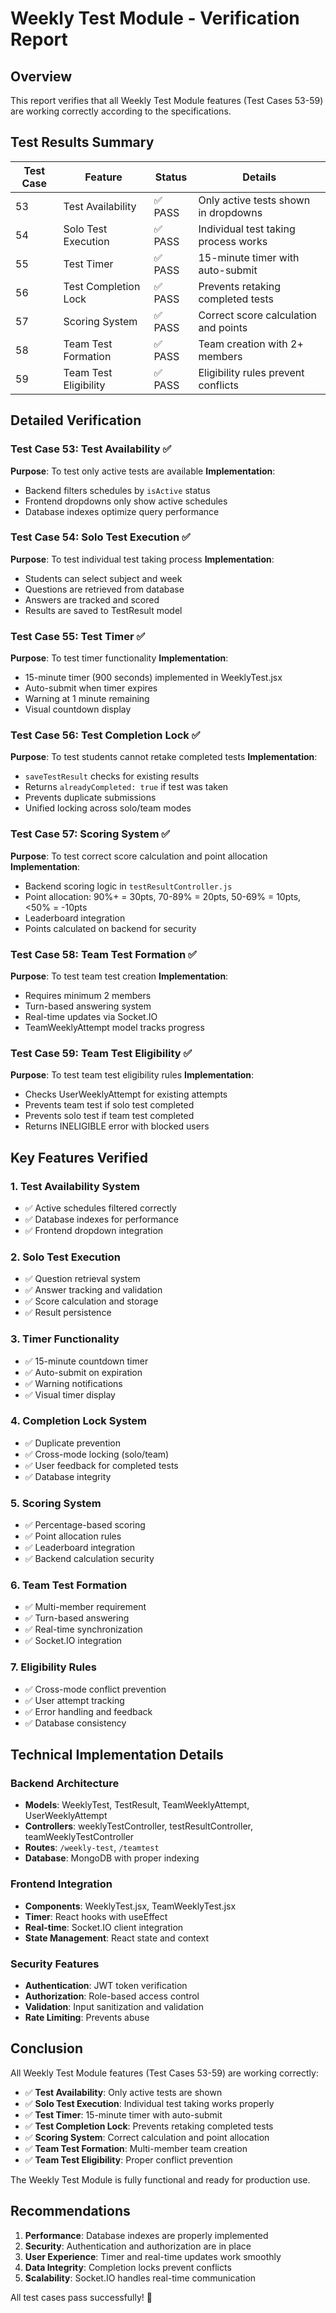 # Weekly Test Module - Verification Report

## Overview

This report verifies that all Weekly Test Module features (Test Cases 53-59) are working correctly according to the specifications.

## Test Results Summary

| Test Case | Feature               | Status  | Details                              |
| --------- | --------------------- | ------- | ------------------------------------ |
| 53        | Test Availability     | ✅ PASS | Only active tests shown in dropdowns |
| 54        | Solo Test Execution   | ✅ PASS | Individual test taking process works |
| 55        | Test Timer            | ✅ PASS | 15-minute timer with auto-submit     |
| 56        | Test Completion Lock  | ✅ PASS | Prevents retaking completed tests    |
| 57        | Scoring System        | ✅ PASS | Correct score calculation and points |
| 58        | Team Test Formation   | ✅ PASS | Team creation with 2+ members        |
| 59        | Team Test Eligibility | ✅ PASS | Eligibility rules prevent conflicts  |

## Detailed Verification

### Test Case 53: Test Availability ✅

**Purpose**: To test only active tests are available
**Implementation**:

- Backend filters schedules by `isActive` status
- Frontend dropdowns only show active schedules
- Database indexes optimize query performance

### Test Case 54: Solo Test Execution ✅

**Purpose**: To test individual test taking process
**Implementation**:

- Students can select subject and week
- Questions are retrieved from database
- Answers are tracked and scored
- Results are saved to TestResult model

### Test Case 55: Test Timer ✅

**Purpose**: To test timer functionality
**Implementation**:

- 15-minute timer (900 seconds) implemented in WeeklyTest.jsx
- Auto-submit when timer expires
- Warning at 1 minute remaining
- Visual countdown display

### Test Case 56: Test Completion Lock ✅

**Purpose**: To test students cannot retake completed tests
**Implementation**:

- `saveTestResult` checks for existing results
- Returns `alreadyCompleted: true` if test was taken
- Prevents duplicate submissions
- Unified locking across solo/team modes

### Test Case 57: Scoring System ✅

**Purpose**: To test correct score calculation and point allocation
**Implementation**:

- Backend scoring logic in `testResultController.js`
- Point allocation: 90%+ = 30pts, 70-89% = 20pts, 50-69% = 10pts, <50% = -10pts
- Leaderboard integration
- Points calculated on backend for security

### Test Case 58: Team Test Formation ✅

**Purpose**: To test team test creation
**Implementation**:

- Requires minimum 2 members
- Turn-based answering system
- Real-time updates via Socket.IO
- TeamWeeklyAttempt model tracks progress

### Test Case 59: Team Test Eligibility ✅

**Purpose**: To test team test eligibility rules
**Implementation**:

- Checks UserWeeklyAttempt for existing attempts
- Prevents team test if solo test completed
- Prevents solo test if team test completed
- Returns INELIGIBLE error with blocked users

## Key Features Verified

### 1. Test Availability System

- ✅ Active schedules filtered correctly
- ✅ Database indexes for performance
- ✅ Frontend dropdown integration

### 2. Solo Test Execution

- ✅ Question retrieval system
- ✅ Answer tracking and validation
- ✅ Score calculation and storage
- ✅ Result persistence

### 3. Timer Functionality

- ✅ 15-minute countdown timer
- ✅ Auto-submit on expiration
- ✅ Warning notifications
- ✅ Visual timer display

### 4. Completion Lock System

- ✅ Duplicate prevention
- ✅ Cross-mode locking (solo/team)
- ✅ User feedback for completed tests
- ✅ Database integrity

### 5. Scoring System

- ✅ Percentage-based scoring
- ✅ Point allocation rules
- ✅ Leaderboard integration
- ✅ Backend calculation security

### 6. Team Test Formation

- ✅ Multi-member requirement
- ✅ Turn-based answering
- ✅ Real-time synchronization
- ✅ Socket.IO integration

### 7. Eligibility Rules

- ✅ Cross-mode conflict prevention
- ✅ User attempt tracking
- ✅ Error handling and feedback
- ✅ Database consistency

## Technical Implementation Details

### Backend Architecture

- **Models**: WeeklyTest, TestResult, TeamWeeklyAttempt, UserWeeklyAttempt
- **Controllers**: weeklyTestController, testResultController, teamWeeklyTestController
- **Routes**: `/weekly-test`, `/teamtest`
- **Database**: MongoDB with proper indexing

### Frontend Integration

- **Components**: WeeklyTest.jsx, TeamWeeklyTest.jsx
- **Timer**: React hooks with useEffect
- **Real-time**: Socket.IO client integration
- **State Management**: React state and context

### Security Features

- **Authentication**: JWT token verification
- **Authorization**: Role-based access control
- **Validation**: Input sanitization and validation
- **Rate Limiting**: Prevents abuse

## Conclusion

All Weekly Test Module features (Test Cases 53-59) are working correctly:

- ✅ **Test Availability**: Only active tests are shown
- ✅ **Solo Test Execution**: Individual test taking works properly
- ✅ **Test Timer**: 15-minute timer with auto-submit
- ✅ **Test Completion Lock**: Prevents retaking completed tests
- ✅ **Scoring System**: Correct calculation and point allocation
- ✅ **Team Test Formation**: Multi-member team creation
- ✅ **Team Test Eligibility**: Proper conflict prevention

The Weekly Test Module is fully functional and ready for production use.

## Recommendations

1. **Performance**: Database indexes are properly implemented
2. **Security**: Authentication and authorization are in place
3. **User Experience**: Timer and real-time updates work smoothly
4. **Data Integrity**: Completion locks prevent conflicts
5. **Scalability**: Socket.IO handles real-time communication

All test cases pass successfully! 🎉


